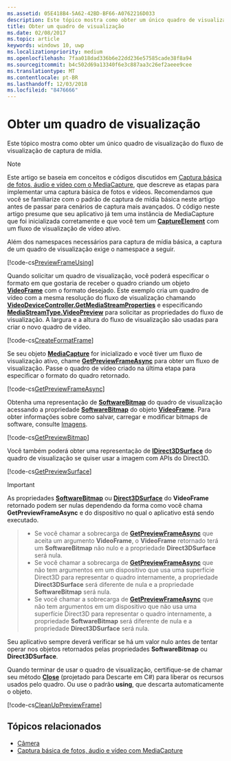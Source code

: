 ```yaml
---
ms.assetid: 05E418B4-5A62-42BD-BF66-A0762216D033
description: Este tópico mostra como obter um único quadro de visualização do fluxo de visualização de captura de mídia.
title: Obter um quadro de visualização
ms.date: 02/08/2017
ms.topic: article
keywords: windows 10, uwp
ms.localizationpriority: medium
ms.openlocfilehash: 7faa018dad336b6e22dd236e57585cade38f8a94
ms.sourcegitcommit: b4c502d69a13340f6e3c887aa3c26ef2aeee9cee
ms.translationtype: MT
ms.contentlocale: pt-BR
ms.lasthandoff: 12/03/2018
ms.locfileid: "8476666"
---
```

# <a name="get-a-preview-frame"></a>Obter um quadro de visualização


Este tópico mostra como obter um único quadro de visualização do fluxo de visualização de captura de mídia.

> [!NOTE] 
> Este artigo se baseia em conceitos e códigos discutidos em [Captura básica de fotos, áudio e vídeo com o MediaCapture](basic-photo-video-and-audio-capture-with-MediaCapture.md), que descreve as etapas para implementar uma captura básica de fotos e vídeos. Recomendamos que você se familiarize com o padrão de captura de mídia básica neste artigo antes de passar para cenários de captura mais avançados. O código neste artigo presume que seu aplicativo já tem uma instância de MediaCapture que foi inicializada corretamente e que você tem um [**CaptureElement**](https://msdn.microsoft.com/library/windows/apps/br209278) com um fluxo de visualização de vídeo ativo.

Além dos namespaces necessários para captura de mídia básica, a captura de um quadro de visualização exige o namespace a seguir.

[!code-cs[PreviewFrameUsing](./code/BasicMediaCaptureWin10/cs/MainPage.xaml.cs#SnippetPreviewFrameUsing)]

Quando solicitar um quadro de visualização, você poderá especificar o formato em que gostaria de receber o quadro criando um objeto [**VideoFrame**](https://msdn.microsoft.com/library/windows/apps/dn930917) com o formato desejado. Este exemplo cria um quadro de vídeo com a mesma resolução do fluxo de visualização chamando [**VideoDeviceController.GetMediaStreamProperties**](https://msdn.microsoft.com/library/windows/apps/br211995) e especificando [**MediaStreamType.VideoPreview**](https://msdn.microsoft.com/library/windows/apps/br226640) para solicitar as propriedades do fluxo de visualização. A largura e a altura do fluxo de visualização são usadas para criar o novo quadro de vídeo.

[!code-cs[CreateFormatFrame](./code/BasicMediaCaptureWin10/cs/MainPage.xaml.cs#SnippetCreateFormatFrame)]

Se seu objeto [**MediaCapture**](https://msdn.microsoft.com/library/windows/apps/br241124) for inicializado e você tiver um fluxo de visualização ativo, chame [**GetPreviewFrameAsync**](https://msdn.microsoft.com/library/windows/apps/dn926711) para obter um fluxo de visualização. Passe o quadro de vídeo criado na última etapa para especificar o formato do quadro retornado.

[!code-cs[GetPreviewFrameAsync](./code/BasicMediaCaptureWin10/cs/MainPage.xaml.cs#SnippetGetPreviewFrameAsync)]

Obtenha uma representação de [**SoftwareBitmap**](https://msdn.microsoft.com/library/windows/apps/dn887358) do quadro de visualização acessando a propriedade [**SoftwareBitmap**](https://msdn.microsoft.com/library/windows/apps/dn930926) do objeto [**VideoFrame**](https://msdn.microsoft.com/library/windows/apps/dn930917). Para obter informações sobre como salvar, carregar e modificar bitmaps de software, consulte [Imagens](imaging.md).

[!code-cs[GetPreviewBitmap](./code/BasicMediaCaptureWin10/cs/MainPage.xaml.cs#SnippetGetPreviewBitmap)]

Você também poderá obter uma representação de [**IDirect3DSurface**](https://msdn.microsoft.com/library/windows/apps/dn965505) do quadro de visualização se quiser usar a imagem com APIs do Direct3D.

[!code-cs[GetPreviewSurface](./code/BasicMediaCaptureWin10/cs/MainPage.xaml.cs#SnippetGetPreviewSurface)]

> [!IMPORTANT]
> As propriedades [**SoftwareBitmap**](https://msdn.microsoft.com/library/windows/apps/dn930926) ou [**Direct3DSurface**](https://msdn.microsoft.com/library/windows/apps/dn930920) do **VideoFrame** retornado podem ser nulas dependendo da forma como você chama **GetPreviewFrameAsync** e do dispositivo no qual o aplicativo está sendo executado.

> - Se você chamar a sobrecarga de [**GetPreviewFrameAsync**](https://msdn.microsoft.com/library/windows/apps/dn926713) que aceita um argumento **VideoFrame**, o **VideoFrame** retornado terá um **SoftwareBitmap** não nulo e a propriedade **Direct3DSurface** será nula.
> - Se você chamar a sobrecarga de [**GetPreviewFrameAsync**](https://msdn.microsoft.com/library/windows/apps/dn926712) que não tem argumentos em um dispositivo que usa uma superfície Direct3D para representar o quadro internamente, a propriedade **Direct3DSurface** será diferente de nula e a propriedade **SoftwareBitmap** será nula.
> - Se você chamar a sobrecarga de [**GetPreviewFrameAsync**](https://msdn.microsoft.com/library/windows/apps/dn926712) que não tem argumentos em um dispositivo que não usa uma superfície Direct3D para representar o quadro internamente, a propriedade **SoftwareBitmap** será diferente de nula e a propriedade **Direct3DSurface** será nula.

Seu aplicativo sempre deverá verificar se há um valor nulo antes de tentar operar nos objetos retornados pelas propriedades **SoftwareBitmap** ou **Direct3DSurface**.

Quando terminar de usar o quadro de visualização, certifique-se de chamar seu método [**Close**](https://msdn.microsoft.com/library/windows/apps/dn930918) (projetado para Descarte em C#) para liberar os recursos usados pelo quadro. Ou use o padrão **using**, que descarta automaticamente o objeto.

[!code-cs[CleanUpPreviewFrame](./code/BasicMediaCaptureWin10/cs/MainPage.xaml.cs#SnippetCleanUpPreviewFrame)]

## <a name="related-topics"></a>Tópicos relacionados

* [Câmera](camera.md)
* [Captura básica de fotos, áudio e vídeo com MediaCapture](basic-photo-video-and-audio-capture-with-MediaCapture.md)
 

 




